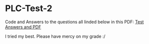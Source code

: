 # PLC-Test-2
Code and Answers to the questions all linded below in this PDF: 
[Test Answers and PDF](https://github.com/Kaylamo/PLC-Test-2/files/10047666/Test2.pdf)


I tried my best. Please have mercy on my grade :/
